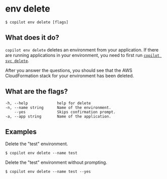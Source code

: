 # env delete
```console
$ copilot env delete [flags]
```

## What does it do?
`copilot env delete` deletes an environment from your application. If there are running applications in your environment, you need to first run [`copilot svc delete`](../commands/svc-delete.en.md).

After you answer the questions, you should see that the AWS CloudFormation stack for your environment has been deleted.

## What are the flags?
```
-h, --help             help for delete
-n, --name string      Name of the environment.
    --yes              Skips confirmation prompt.
-a, --app string       Name of the application.
```

## Examples
Delete the "test" environment.
```console
$ copilot env delete --name test 
```
Delete the "test" environment without prompting.
```console
$ copilot env delete --name test --yes
```
